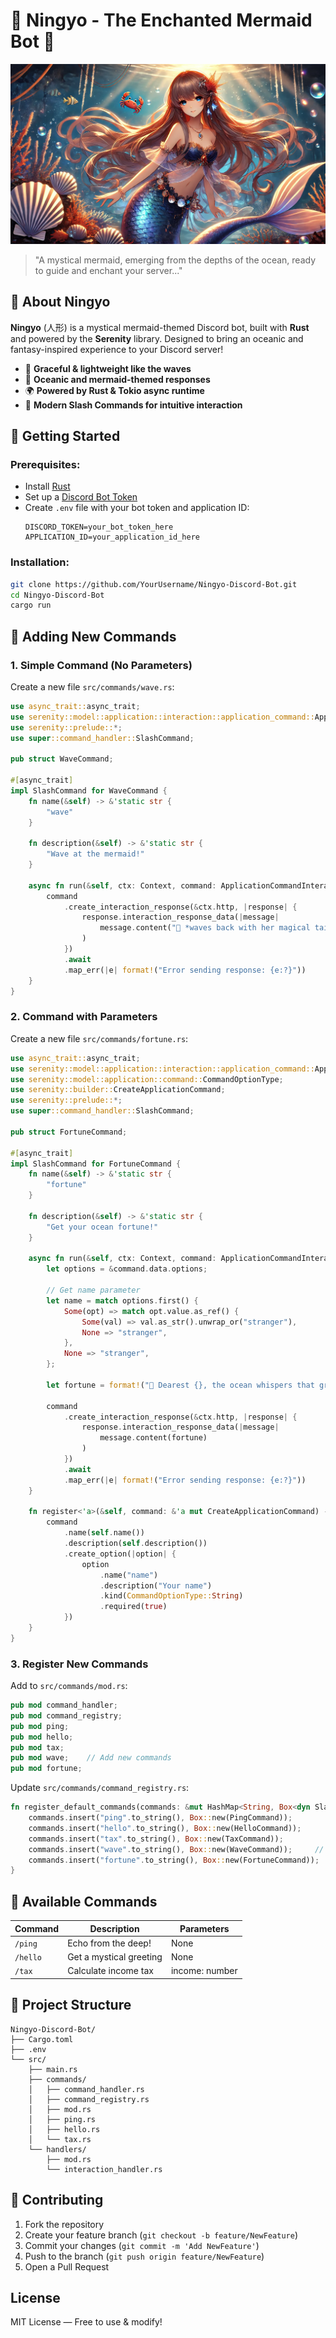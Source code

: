 # 🌊 Ningyo - The Enchanted Mermaid Bot 🌊

![Ningyo Banner](/assets/banner.webp)

> "A mystical mermaid, emerging from the depths of the ocean, ready to guide and enchant your server..." 

## 🌊 About Ningyo
**Ningyo** (人形) is a mystical mermaid-themed Discord bot, built with **Rust** and powered by the **Serenity** library. Designed to bring an oceanic and fantasy-inspired experience to your Discord server!

- 🌿 **Graceful & lightweight like the waves**
- 🌊 **Oceanic and mermaid-themed responses**
- 🌍 **Powered by Rust & Tokio async runtime**
- 🌟 **Modern Slash Commands for intuitive interaction**

## 🐠 Getting Started
### Prerequisites:
- Install [Rust](https://www.rust-lang.org/tools/install)
- Set up a [Discord Bot Token](https://discord.com/developers/applications)
- Create `.env` file with your bot token and application ID:
  ```env
  DISCORD_TOKEN=your_bot_token_here
  APPLICATION_ID=your_application_id_here
  ```

### Installation:
```sh
git clone https://github.com/YourUsername/Ningyo-Discord-Bot.git
cd Ningyo-Discord-Bot
cargo run
```

## 🌊 Adding New Commands

### 1. Simple Command (No Parameters)
Create a new file `src/commands/wave.rs`:
```rust
use async_trait::async_trait;
use serenity::model::application::interaction::application_command::ApplicationCommandInteraction;
use serenity::prelude::*;
use super::command_handler::SlashCommand;

pub struct WaveCommand;

#[async_trait]
impl SlashCommand for WaveCommand {
    fn name(&self) -> &'static str {
        "wave"
    }

    fn description(&self) -> &'static str {
        "Wave at the mermaid!"
    }

    async fn run(&self, ctx: Context, command: ApplicationCommandInteraction) -> Result<(), String> {
        command
            .create_interaction_response(&ctx.http, |response| {
                response.interaction_response_data(|message| 
                    message.content("🌊 *waves back with her magical tail* ✨")
                )
            })
            .await
            .map_err(|e| format!("Error sending response: {e:?}"))
    }
}
```

### 2. Command with Parameters
Create a new file `src/commands/fortune.rs`:
```rust
use async_trait::async_trait;
use serenity::model::application::interaction::application_command::ApplicationCommandInteraction;
use serenity::model::application::command::CommandOptionType;
use serenity::builder::CreateApplicationCommand;
use serenity::prelude::*;
use super::command_handler::SlashCommand;

pub struct FortuneCommand;

#[async_trait]
impl SlashCommand for FortuneCommand {
    fn name(&self) -> &'static str {
        "fortune"
    }

    fn description(&self) -> &'static str {
        "Get your ocean fortune!"
    }

    async fn run(&self, ctx: Context, command: ApplicationCommandInteraction) -> Result<(), String> {
        let options = &command.data.options;
        
        // Get name parameter
        let name = match options.first() {
            Some(opt) => match opt.value.as_ref() {
                Some(val) => val.as_str().unwrap_or("stranger"),
                None => "stranger",
            },
            None => "stranger",
        };

        let fortune = format!("🔮 Dearest {}, the ocean whispers that great fortune awaits you! ✨", name);

        command
            .create_interaction_response(&ctx.http, |response| {
                response.interaction_response_data(|message| 
                    message.content(fortune)
                )
            })
            .await
            .map_err(|e| format!("Error sending response: {e:?}"))
    }

    fn register<'a>(&self, command: &'a mut CreateApplicationCommand) -> &'a mut CreateApplicationCommand {
        command
            .name(self.name())
            .description(self.description())
            .create_option(|option| {
                option
                    .name("name")
                    .description("Your name")
                    .kind(CommandOptionType::String)
                    .required(true)
            })
    }
}
```

### 3. Register New Commands
Add to `src/commands/mod.rs`:
```rust
pub mod command_handler;
pub mod command_registry;
pub mod ping;
pub mod hello;
pub mod tax;
pub mod wave;    // Add new commands
pub mod fortune;
```

Update `src/commands/command_registry.rs`:
```rust
fn register_default_commands(commands: &mut HashMap<String, Box<dyn SlashCommand + Send + Sync>>) {
    commands.insert("ping".to_string(), Box::new(PingCommand));
    commands.insert("hello".to_string(), Box::new(HelloCommand));
    commands.insert("tax".to_string(), Box::new(TaxCommand));
    commands.insert("wave".to_string(), Box::new(WaveCommand));     // Add new commands
    commands.insert("fortune".to_string(), Box::new(FortuneCommand));
}
```

## 🌌 Available Commands
| Command    | Description | Parameters |
|------------|------------|------------|
| `/ping`    | Echo from the deep! | None |
| `/hello`   | Get a mystical greeting | None |
| `/tax`     | Calculate income tax | income: number |

## 🌊 Project Structure
```
Ningyo-Discord-Bot/
├── Cargo.toml
├── .env
└── src/
    ├── main.rs
    ├── commands/
    │   ├── command_handler.rs
    │   ├── command_registry.rs
    │   ├── mod.rs
    │   ├── ping.rs
    │   ├── hello.rs
    │   └── tax.rs
    └── handlers/
        ├── mod.rs
        └── interaction_handler.rs
```

## 🌌 Contributing
1. Fork the repository
2. Create your feature branch (`git checkout -b feature/NewFeature`)
3. Commit your changes (`git commit -m 'Add NewFeature'`)
4. Push to the branch (`git push origin feature/NewFeature`)
5. Open a Pull Request

## License
MIT License — Free to use & modify!
